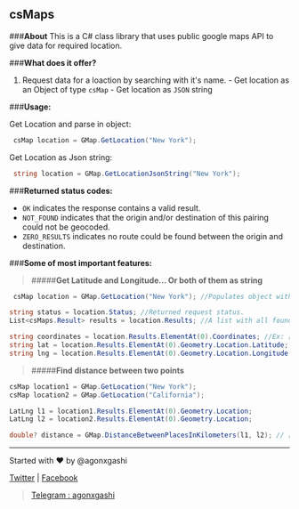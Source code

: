 ## csMaps

###**About**
This is a C# class library that uses public google maps API to give data for required location.

###**What does it offer?**
   1. Request data for a loaction by searching with it's name.
    - Get location as an Object of type `csMap`
    - Get location as `JSON` string
   

###**Usage:**

Get Location and parse in object:
 ```C#  
  csMap location = GMap.GetLocation("New York");
```

Get Location as Json string:
 ```C#  
  string location = GMap.GetLocationJsonString("New York");
```

###**Returned status codes:**


   - `OK` indicates the response contains a valid result.
   - `NOT_FOUND` indicates that the origin and/or destination of this pairing could not be geocoded.
   - `ZERO_RESULTS` indicates no route could be found between the origin and destination.


###**Some of most important features:**

>#####**Get Latitude and Longitude... Or both of them as string**

 ```C#  
  csMap location = GMap.GetLocation("New York"); //Populates object with data

 string status = location.Status; //Returned request status. 
 List<csMaps.Result> results = location.Results; //A list with all founded results
 
 string coordinates = location.Results.ElementAt(0).Coordinates; //Ex: [ 40.7127837 -74.0059413 ]
 string lat = location.Results.ElementAt(0).Geometry.Location.Latitude; // Ex: [ 40.7127837 ]
 string lng = location.Results.ElementAt(0).Geometry.Location.Longitude; // Ex: [ -74.0059413 ]
```
>#####**Find distance between two points**


```C#
csMap location1 = GMap.GetLocation("New York");
csMap location2 = GMap.GetLocation("California");

LatLng l1 = location1.Results.ElementAt(0).Geometry.Location;
LatLng l2 = location2.Results.ElementAt(0).Geometry.Location;

double? distance = GMap.DistanceBetweenPlacesInKilometers(l1, l2); // [ 3923.11 ]
```


__________________________________


Started with :heart: by @agonxgashi

[Twitter](https://www.twitter.com/agonxgashi) | [Facebook](https://www.facebook.com/agonxgashi)

> [Telegram : agonxgashi](https://telegram.me/agonxgashi)
